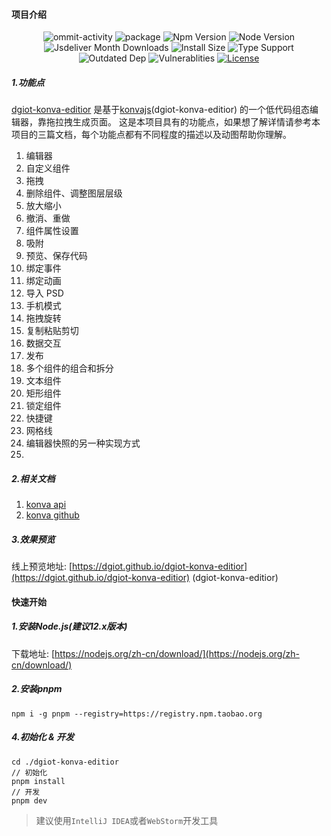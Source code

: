 #### 项目介绍

<p align="center">
  <img src="https://img.shields.io/github/commit-activity/m/dgiot/dgiot-konva-editior" alt="ommit-activity">
	<img src="https://badgen.net/badge/package/%40dgiot%2Fdgiot-konva-editior/blue"
	alt="package" maxretrytimes="3" class="m-1 transition-all duration-1000">
	<img src="https://badgen.net/npm/v/@dgiot/dgiot-konva-editior" alt="Npm Version"
	maxretrytimes="3" class="m-1 transition-all duration-1000">
	<img src="https://badgen.net/npm/node/@dgiot/dgiot-konva-editior" alt="Node Version"
	maxretrytimes="3" class="m-1 transition-all duration-1000">
	<br>
	<img src="https://badgen.net/jsdelivr/hits/npm/@dgiot/dgiot-konva-editior"
	alt="Jsdeliver Month Downloads" maxretrytimes="3" class="m-1 transition-all duration-1000">
	<img src="https://badgen.net/packagephobia/install/@dgiot/dgiot-konva-editior"
	alt="Install Size" maxretrytimes="3" class="m-1 transition-all duration-1000">
	<img src="https://badgen.net/npm/types/@dgiot/dgiot-konva-editior" alt="Type Support"
	maxretrytimes="3" class="m-1 transition-all duration-1000">
	<br>
	<img src="https://img.shields.io/librariesio/release/npm/@dgiot/dgiot-konva-editior"
	alt="Outdated Dep" maxretrytimes="3" class="m-1 transition-all duration-1000">
	<img src="https://img.shields.io/snyk/vulnerabilities/npm/@dgiot/dgiot-konva-editior"
	alt="Vulnerablities" maxretrytimes="3" class="m-1 transition-all duration-1000">
  <a href="https://www.npmjs.com/package/@dgiot/dgiot-konva-editior"><img src="https://img.shields.io/npm/l/@dgiot/dgiot-konva-editior" alt="License"></a>
<p>

##### 1.功能点

[dgiot-konva-editior](https://github.com/dgiot/dgiot-konva-editior)
是基于[konvajs](https://github.com/konvajs/konva)(dgiot-konva-editior) 的一个低代码组态编辑器，靠拖拉拽生成页面。
这是本项目具有的功能点，如果想了解详情请参考本项目的三篇文档，每个功能点都有不同程度的描述以及动图帮助你理解。

1. 编辑器
2. 自定义组件
3. 拖拽
4. 删除组件、调整图层层级
5. 放大缩小
6. 撤消、重做
7. 组件属性设置
8. 吸附
9. 预览、保存代码
10. 绑定事件
11. 绑定动画
12. 导入 PSD
13. 手机模式
14. 拖拽旋转
15. 复制粘贴剪切
16. 数据交互
17. 发布
18. 多个组件的组合和拆分
19. 文本组件
20. 矩形组件
21. 锁定组件
22. 快捷键
23. 网格线
24. 编辑器快照的另一种实现方式
25.

##### 2.相关文档

1. [konva api](https://konvajs.org/api/Konva.html)
2. [konva github](https://github.com/konvajs/konva)

##### 3.效果预览

线上预览地址: [https://dgiot.github.io/dgiot-konva-editior](https://dgiot.github.io/dgiot-konva-editior) (dgiot-konva-editior)

#### 快速开始

##### 1.安装Node.js(建议12.x版本)

下载地址: [https://nodejs.org/zh-cn/download/](https://nodejs.org/zh-cn/download/)

##### 2.安装pnpm

```shell
npm i -g pnpm --registry=https://registry.npm.taobao.org
```

##### 4.初始化 & 开发

```shell
cd ./dgiot-konva-editior
// 初始化
pnpm install
// 开发
pnpm dev
```

> 建议使用`IntelliJ IDEA`或者`WebStorm`开发工具
